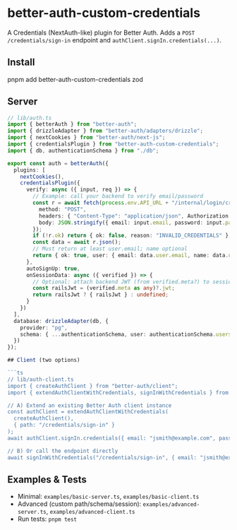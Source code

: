 # better-auth-custom-credentials

A Credentials (NextAuth-like) plugin for Better Auth. Adds a `POST /credentials/sign-in` endpoint and `authClient.signIn.credentials(...)`.

## Install

pnpm add better-auth-custom-credentials zod

## Server

````ts
// lib/auth.ts
import { betterAuth } from "better-auth";
import { drizzleAdapter } from "better-auth/adapters/drizzle";
import { nextCookies } from "better-auth/next-js";
import { credentialsPlugin } from "better-auth-custom-credentials";
import { db, authenticationSchema } from "./db";

export const auth = betterAuth({
  plugins: [
    nextCookies(),
    credentialsPlugin({
      verify: async ({ input, req }) => {
        // Example: call your backend to verify email/password
        const r = await fetch(process.env.API_URL + "/internal/login/credentials", {
          method: "POST",
          headers: { "Content-Type": "application/json", Authorization: `Bearer ${process.env.API_SECRET_TOKEN}` },
          body: JSON.stringify({ email: input.email, password: input.password })
        });
        if (!r.ok) return { ok: false, reason: "INVALID_CREDENTIALS" };
        const data = await r.json();
        // Must return at least user.email; name optional
        return { ok: true, user: { email: data.user.email, name: data.user.name ?? null }, meta: data };
      },
      autoSignUp: true,
      onSessionData: async ({ verified }) => {
        // Optional: attach backend JWT (from verified.meta?) to session data
        const railsJwt = (verified.meta as any)?.jwt;
        return railsJwt ? { railsJwt } : undefined;
      }
    })
  ],
  database: drizzleAdapter(db, {
    provider: "pg",
    schema: { ...authenticationSchema, user: authenticationSchema.users }
  })
});

## Client (two options)

```ts
// lib/auth-client.ts
import { createAuthClient } from "better-auth/client";
import { extendAuthClientWithCredentials, signInWithCredentials } from "better-auth-custom-credentials";

// A) Extend an existing Better Auth client instance
const authClient = extendAuthClientWithCredentials(
  createAuthClient(),
  { path: "/credentials/sign-in" }
);
await authClient.signIn.credentials({ email: "jsmith@example.com", password: "secret" });

// B) Or call the endpoint directly
await signInWithCredentials("/credentials/sign-in", { email: "jsmith@example.com", password: "secret" });
````

## Examples & Tests

- Minimal: `examples/basic-server.ts`, `examples/basic-client.ts`
- Advanced (custom path/schema/session): `examples/advanced-server.ts`, `examples/advanced-client.ts`
- Run tests: `pnpm test`
